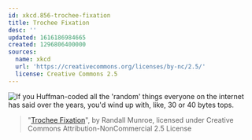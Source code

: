 ```yaml
---
id: xkcd.856-trochee-fixation
title: Trochee Fixation
desc: ''
updated: 1616186984665
created: 1296806400000
sources:
  name: xkcd
  url: 'https://creativecommons.org/licenses/by-nc/2.5/'
  license: Creative Commons 2.5
---
```

![If you Huffman-coded all the 'random' things everyone on the internet has said over the years, you'd wind up with, like, 30 or 40 bytes *tops*.](https://imgs.xkcd.com/comics/trochee_fixation.png)
> "[Trochee Fixation](https://xkcd.com/856/)", by Randall Munroe, licensed under Creative Commons Attribution-NonCommercial 2.5 License
